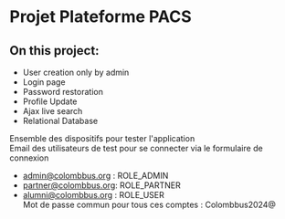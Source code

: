 # Projet Plateforme PACS
## On this project:
- User creation only by admin
- Login page
- Password restoration
- Profile Update
- Ajax live search
- Relational Database


Ensemble des dispositifs pour tester l'application  
Email des utilisateurs de test pour se connecter via le formulaire de connexion
- admin@colombbus.org : ROLE_ADMIN
- partner@colombbus.org: ROLE_PARTNER
- alumni@colombbus.org : ROLE_USER  
Mot de passe commun pour tous ces comptes : Colombbus2024@
